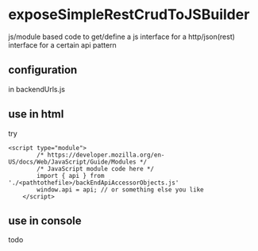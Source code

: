 # exposeSimpleRestCrudToJSBuilder
js/module based code to get/define a js interface for a http/json(rest) interface for a certain api pattern 

## configuration

in backendUrls.js

## use in html

try 
```
<script type="module">
        /* https://developer.mozilla.org/en-US/docs/Web/JavaScript/Guide/Modules */
        /* JavaScript module code here */
        import { api } from './<pathtothefile>/backEndApiAccessorObjects.js'
        window.api = api; // or something else you like
    </script>
```

## use in console

todo

